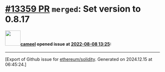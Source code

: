 # [\#13359 PR](https://github.com/ethereum/solidity/pull/13359) `merged`: Set version to 0.8.17

#### <img src="https://avatars.githubusercontent.com/u/137030?v=4" width="50">[cameel](https://github.com/cameel) opened issue at [2022-08-08 13:25](https://github.com/ethereum/solidity/pull/13359):






-------------------------------------------------------------------------------



[Export of Github issue for [ethereum/solidity](https://github.com/ethereum/solidity). Generated on 2024.12.15 at 06:45:24.]

